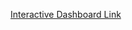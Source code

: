 [Interactive Dashboard Link]([https://bit.ly/3CTOSkn](https://app.powerbi.com/view?r=eyJrIjoiNmIwODQ0MTAtMTA0NC00OTRmLTg2YzEtNzE1NjA3Y2UwYTMzIiwidCI6ImM2ZTU0OWIzLTVmNDUtNDAzMi1hYWU5LWQ0MjQ0ZGM1YjJjNCJ9))
